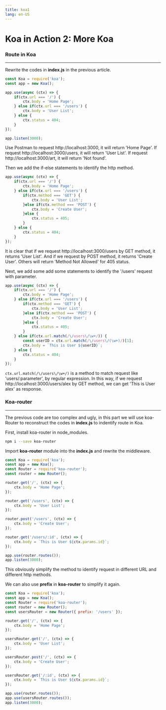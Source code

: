 ```yaml
---
title: koa1
lang: en-US
---
```

# Koa in Action 2: More Koa

### Route in Koa
---
Rewrite the codes in **index.js** in the previous article.
``` js
const Koa = require('koa');
const app = new Koa();

app.use(async (ctx) => {
    if(ctx.url === '/') {
        ctx.body = 'Home Page';
    } else if(ctx.url === '/users') {
        ctx.body = 'User List';
    } else {
        ctx.status = 404;
    }
});

app.listen(3000);
```
Use Postman to request http://localhost:3000, it will return 'Home Page'. If request http://localhost:3000/users,
it will return 'User List'. If request http://localhost:3000/art, it will return 'Not found'.

Then we add the if-else statements to identify the http method.
``` js
app.use(async (ctx) => {
    if(ctx.url === '/') {
        ctx.body = 'Home Page';
    } else if(ctx.url === '/users') {
        if(ctx.method === 'GET') {
            ctx.body = 'User List';
        }else if(ctx.method === 'POST') {
            ctx.body = 'Create User';
        }else {
            ctx.status = 405;
        }
    } else {
        ctx.status = 404;
    }
});
```
It is clear that if we request http://localhost:3000/users by GET method, it returns 'User List'. And if we 
request by POST method, it returns 'Create User'. Others will return 'Method Not Allowed' for 405 status.

Next, we add some add some statements to identify the '/users' request with parameter.
``` js
app.use(async (ctx) => {
    if(ctx.url === '/') {
        ctx.body = 'Home Page';
    } else if(ctx.url === '/users') {
        if(ctx.method === 'GET') {
            ctx.body = 'User List';
        }else if(ctx.method === 'POST') {
            ctx.body = 'Create User';
        }else {
            ctx.status = 405;
        }
    } else if(ctx.url.match(/\/users\/\w+/)) {
        const userID = ctx.url.match(/\/users\/(\w+)/)[1];
        ctx.body = `This is User ${userID}`;
    } else {
        ctx.status = 404;
    }
});
```
`ctx.url.match(/\/users\/\w+/)` is a method to match request like 'users/:parameter',
by regular expression. In this way, if we request http://localhost:3000/users/alex by
GET method, we can get 'This is User alex' as response.

### Koa-router
---
The previous code are too complex and ugly, in this part we will use koa-Router to reconstruct
the codes in **index.js** to indentify route in Koa.

First, install koa-router in node_modules.
``` bash
npm i --save koa-router
```

Import **koa-router** module into the **index.js** and rewrite the middleware.
``` js
const Koa = require('koa');
const app = new Koa();
const Router = require('koa-router');
const router = new Router();

router.get('/', (ctx) => {
    ctx.body = 'Home Page';
});

router.get('/users', (ctx) => {
    ctx.body = 'User List';
});

router.post('/users', (ctx) => {
    ctx.body = 'Create User';
});

router.get('/users/:id', (ctx) => {
    ctx.body = `This is User ${ctx.params.id}`;
});

app.use(router.routes());
app.listen(3000);
```
This obviously simplify the method to identify request in different URL and different http methods.

We can also use **prefix** in **koa-router** to simplify it again.
``` js
const Koa = require('koa');
const app = new Koa();
const Router = require('koa-router');
const router = new Router();
const usersRouter = new Router({ prefix: '/users' });

router.get('/', (ctx) => {
    ctx.body = 'Home Page';
});

usersRouter.get('/', (ctx) => {
    ctx.body = 'User List';
});

usersRouter.post('/', (ctx) => {
    ctx.body = 'Create User';
});

usersRouter.get('/:id', (ctx) => {
    ctx.body = `This is User ${ctx.params.id}`;
});

app.use(router.routes());
app.use(usersRouter.routes());
app.listen(3000);
```